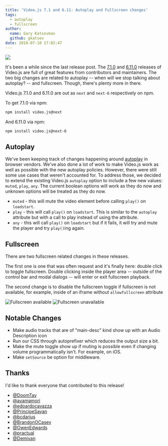 ```yaml
---
title: 'Video.js 7.1 and 6.11: Autoplay and Fullscreen changes'
tags:
  - autoplay
  - fullscreen
author:
  name: Gary Katsevman
  github: gkatsev
date: 2018-07-10 17:02:47
---
```


![](header.png)

It's been a while since the last release post. The [7.1.0][] and [6.11.0][] releases of Video.js are full of great features from contributors and maintainers.
The two big changes are related to autoplay -- when will we stop talking about autoplay? -- and fullscreen. Though, there's plenty more in there.

Video.js 7.1.0 and 6.11.0 are out as `next` and `next-6` respectively on npm.

To get 7.1.0 via npm:
```sh
npm install video.js@next
```
And 6.11.0 via npm:
```sh
npm install video.js@next-6
```

## Autoplay

We've been keeping track of changes happening around [autoplay][] in browser vendors. We've also done a lot of work to make Video.js work as well as possible with the new autoplay policies. However, there were still some use cases that weren't accounted for. To address those, we decided to extend the existing Video.js `autoplay` option to include a few new values: `muted`, `play`, `any`. The current boolean options will work as they do now and unknown options will be treated as they do now.

- `muted` - this will mute the video element before calling `play()` on `loadstart`.
- `play` - this will call `play()` on `loadstart`. This is similar to the `autoplay` attribute but with a call to play instead of using the attribute.
- `any` - this will call `play()` on `loadstart` but if it fails, it will try and mute the player and try `play()`ing again.

## Fullscreen
There are two fullscreen related changes in these releases.

The first one is one that was often request and it's finally here: double click to toggle fullscreen. Double clicking inside the player area -- outside of the control bar and modal dialogs -- will enter or exit fullscreen playback.

The second change is to disable the fullscreen toggle if fullscreen is not available, for example, inside of an iframe without `allowfullscreen` attribute

![Fullscreen available](./fs-enabled.png)
![Fullscreen unavailable](./fs-disabled.png)

## Notable Changes

- Make audio tracks that are of "main-desc" kind show up with an Audio Description icon
- Run our CSS through autoprefixer which reduces the output size a bit.
- Make the mute toggle show up if muting is possible even if changing volume programmatically isn't. For example, on iOS.
- Make `setSource` be option for middleware.

[7.1.0]: https://github.com/videojs/video.js/releases/tag/v7.1.0
[6.11.0]: https://github.com/videojs/video.js/releases/tag/v6.11.0
[autoplay]: https://blog.videojs.com/Autoplay-Best-Practices-with-Video-js

## Thanks

I'd like to thank everyone that contributed to this release!

- [@DoomTay](https://github.com/DoomTay)
- [@ayamamori](https://github.com/ayamamori)
- [@edoardocavazza](https://github.com/edoardocavazza)
- [@PrincipeSayan](https://github.com/PrincipeSayan)
- [@bcdarius](https://github.com/bcdarius)
- [@BrandonOCasey](https://github.com/BrandonOCasey)
- [@OwenEdwards](https://github.com/OwenEdwards)
- [@practual](https://github.com/practual)
- [@Demivan](https://github.com/Demivan)
